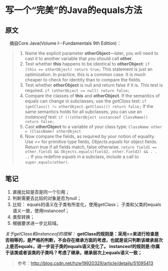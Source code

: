 # 写一个“完美”的Java的equals方法

## 原文

&emsp;摘自Core Java(Volume I--Fundamentals 9th Edition)：

> 1. Name the explicit parameter **otherObject**—later, you will need to cast it to another variable that you should call **other**.
> 2. Test whether **this** happens to be identical to **otherObject**:
`if (this == otherObject) return true;`
This statement is just an optimization. In practice, this is a common case. It is
much cheaper to check for identity than to compare the fields.
> 3. Test whether **otherObject** is null and return false if it is. This test is
required.
`if (otherObject == null) return false;`
> 4. Compare the classes of **this** and **otherObject**. If the semantics of equals
can change in subclasses, use the *getClass* test:
`if (getClass() != otherObject.getClass()) return false;`
If the same semantics holds for all subclasses, you can use an *instanceof* test:
`if (!(otherObject instanceof ClassName)) return false;`
> 5. Cast **otherObject** to a variable of your class type:
`ClassName other = (ClassName) otherObject`
> 6. Now compare the fields, as required by your notion of equality. Use *==* for
primitive type fields, *Objects.equals* for object fields. Return true if all fields
match, false otherwise.
`return field1 == other.field1
&& Objects.equals(field2, other.field2)
&& . . .;`
If you redefine *equals* in a subclass, include a call to `super.equals(other)`.

## 笔记

1. 直接比较是否是同一个引用；
2. 判断需要去比较的对象是否为null；
3. 比较：
equals的语义在子类有所变化，使用getClass；
子类和父类的equals语义一致，使用instanceof；
4. 类型转换；
5. 根据要求进一步比较域。

*关于getClass和instanceof的理解：*
**getClass的规则是：采用==来进行检查是否相等的，是严格的判断，不会存在继承方面的考虑，也就是说只判断该继承层次上是否equals，进一步说子类的equals语义变化了。
instanceof的规则是:你属于该类或者该类的子类吗？考虑了继承，继承层次上equals语义一致；**

> 参考：<http://blog.csdn.net/hzw19920329/article/details/51095413>
